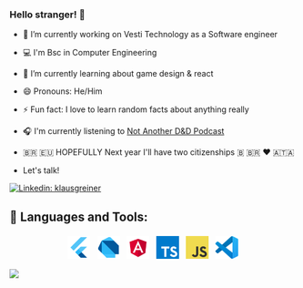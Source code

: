 ### Hello stranger! 👋



- 🔭 I’m currently working on Vesti Technology as a Software engineer
- 💻 I'm Bsc in Computer Engineering
- 🌱 I’m currently learning about game design & react
- 😄 Pronouns: He/Him
- ⚡ Fun fact: I love to learn random facts about anything really
- 🎧 I'm currently listening to [Not Another D&D Podcast](https://open.spotify.com/show/5GcTIDkgnB9wP6CmUyOSqa?si=a4bd350820be4b24)
- 🇧🇷 🇪🇺 HOPEFULLY Next year I'll have two citizenships 🇧 🇧🇷 ❤️ 🇦🇹🇦

- Let's talk!

[![Linkedin: klausgreiner](https://img.shields.io/badge/LinkedIn-0077B5?style=for-the-badge&logo=linkedin&logoColor=white&link=https://www.linkedin.com/in/klausgreiner/)](https://www.linkedin.com/in/klausgreiner/)

## 🧰 Languages and Tools:
<p align="center">  
<img src="https://raw.githubusercontent.com/github/explore/80688e429a7d4ef2fca1e82350fe8e3517d3494d/topics/flutter/flutter.png" alt="Flutter" height="40" style="vertical-align:top; margin:4px">
<img src="https://raw.githubusercontent.com/github/explore/80688e429a7d4ef2fca1e82350fe8e3517d3494d/topics/dart/dart.png" alt="Dart" height="40" style="vertical-align:top; margin:4px">
<img src="https://raw.githubusercontent.com/github/explore/80688e429a7d4ef2fca1e82350fe8e3517d3494d/topics/angular/angular.png" alt="Angular" height="40" style="vertical-align:top; margin:4px">  
<img src="https://raw.githubusercontent.com/github/explore/80688e429a7d4ef2fca1e82350fe8e3517d3494d/topics/typescript/typescript.png" alt="Typescript" height="40" style="vertical-align:top; margin:4px">
<img src="https://raw.githubusercontent.com/github/explore/80688e429a7d4ef2fca1e82350fe8e3517d3494d/topics/javascript/javascript.png" alt="Javascript" height="40" style="vertical-align:top; margin:4px">
<img src="https://raw.githubusercontent.com/github/explore/80688e429a7d4ef2fca1e82350fe8e3517d3494d/topics/visual-studio-code/visual-studio-code.png" alt="VS Code" height="40" style="vertical-align:top; margin:4px">  
</p>

![](https://visitor-badge.laobi.icu/badge?page_id=klausgreiner.klausgreiner)
